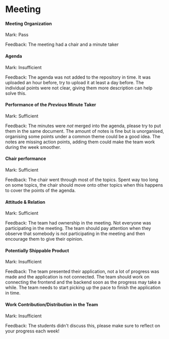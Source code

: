 # Meeting

#### Meeting Organization


Mark: Pass

Feedback: The meeting had a chair and a minute taker


#### Agenda 


Mark: Insufficient

Feedback: The agenda was not added to the repository in time. It was uploaded an hour before, try to upload it at least a day before. The individual points were not clear, giving them more description can help solve this.


#### Performance of the *Previous* Minute Taker




Mark: Sufficient

Feedback: The minutes were *not* merged into the agenda, please try to put them in the same document. The amount of notes is fine but is unorganised, organising some points under a common theme could be a good idea. The notes are missing action points, adding them could make the team work during the week smoother.     


#### Chair performance


Mark: Sufficient

Feedback: The chair went through most of the topics. Spent way too long on some topics, the chair should move onto other topics when this happens to cover the points of the agenda.


#### Attitude & Relation



Mark: Sufficient

Feedback: The team had ownership in the meeting. Not everyone was participating in the meeting. The team should pay attention when they observe that somebody is not participating in the meeting and then encourage them to give their opinion. 


#### Potentially Shippable Product

Mark: Insufficient

Feedback: The team presented their application, not a lot of progress was made and the application is not connected. The team should work on connecting the frontend and the backend soon as the progress may take a while. The team needs to start picking up the pace to finish the application in time.


#### Work Contribution/Distribution in the Team



Mark: Insufficient

Feedback: The students didn't discuss this, please make sure to reflect on your progress each week!


